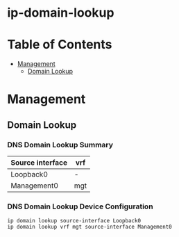 # ip-domain-lookup
# Table of Contents

- [Management](#management)
  - [Domain Lookup](#domain-lookup)

# Management

## Domain Lookup

### DNS Domain Lookup Summary

| Source interface | vrf |
| ---------------- | --- |
| Loopback0 | - |
| Management0 | mgt |

### DNS Domain Lookup Device Configuration

```eos
ip domain lookup source-interface Loopback0
ip domain lookup vrf mgt source-interface Management0
```
